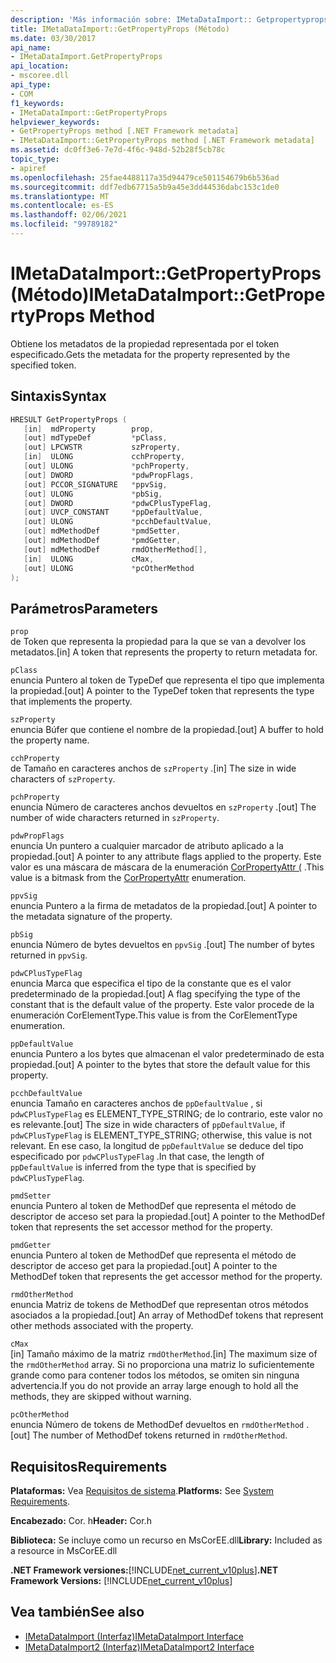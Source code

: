 ```yaml
---
description: 'Más información sobre: IMetaDataImport:: Getpropertyprops ((método)'
title: IMetaDataImport::GetPropertyProps (Método)
ms.date: 03/30/2017
api_name:
- IMetaDataImport.GetPropertyProps
api_location:
- mscoree.dll
api_type:
- COM
f1_keywords:
- IMetaDataImport::GetPropertyProps
helpviewer_keywords:
- GetPropertyProps method [.NET Framework metadata]
- IMetaDataImport::GetPropertyProps method [.NET Framework metadata]
ms.assetid: dc0ff3e6-7e7d-4f6c-948d-52b28f5cb78c
topic_type:
- apiref
ms.openlocfilehash: 25fae4488117a35d94479ce501154679b6b536ad
ms.sourcegitcommit: ddf7edb67715a5b9a45e3dd44536dabc153c1de0
ms.translationtype: MT
ms.contentlocale: es-ES
ms.lasthandoff: 02/06/2021
ms.locfileid: "99789182"
---
```

# <a name="imetadataimportgetpropertyprops-method"></a><span data-ttu-id="10ccf-103">IMetaDataImport::GetPropertyProps (Método)</span><span class="sxs-lookup"><span data-stu-id="10ccf-103">IMetaDataImport::GetPropertyProps Method</span></span>

<span data-ttu-id="10ccf-104">Obtiene los metadatos de la propiedad representada por el token especificado.</span><span class="sxs-lookup"><span data-stu-id="10ccf-104">Gets the metadata for the property represented by the specified token.</span></span>  
  
## <a name="syntax"></a><span data-ttu-id="10ccf-105">Sintaxis</span><span class="sxs-lookup"><span data-stu-id="10ccf-105">Syntax</span></span>  
  
```cpp  
HRESULT GetPropertyProps (  
   [in]  mdProperty        prop,  
   [out] mdTypeDef         *pClass,
   [out] LPCWSTR           szProperty,
   [in]  ULONG             cchProperty,
   [out] ULONG             *pchProperty,
   [out] DWORD             *pdwPropFlags,
   [out] PCCOR_SIGNATURE   *ppvSig,
   [out] ULONG             *pbSig,
   [out] DWORD             *pdwCPlusTypeFlag,
   [out] UVCP_CONSTANT     *ppDefaultValue,  
   [out] ULONG             *pcchDefaultValue,  
   [out] mdMethodDef       *pmdSetter,
   [out] mdMethodDef       *pmdGetter,
   [out] mdMethodDef       rmdOtherMethod[],  
   [in]  ULONG             cMax,
   [out] ULONG             *pcOtherMethod
);  
```  
  
## <a name="parameters"></a><span data-ttu-id="10ccf-106">Parámetros</span><span class="sxs-lookup"><span data-stu-id="10ccf-106">Parameters</span></span>  

 `prop`  
 <span data-ttu-id="10ccf-107">de Token que representa la propiedad para la que se van a devolver los metadatos.</span><span class="sxs-lookup"><span data-stu-id="10ccf-107">[in] A token that represents the property to return metadata for.</span></span>  
  
 `pClass`  
 <span data-ttu-id="10ccf-108">enuncia Puntero al token de TypeDef que representa el tipo que implementa la propiedad.</span><span class="sxs-lookup"><span data-stu-id="10ccf-108">[out] A pointer to the TypeDef token that represents the type that implements the property.</span></span>  
  
 `szProperty`  
 <span data-ttu-id="10ccf-109">enuncia Búfer que contiene el nombre de la propiedad.</span><span class="sxs-lookup"><span data-stu-id="10ccf-109">[out] A buffer to hold the property name.</span></span>  
  
 `cchProperty`  
 <span data-ttu-id="10ccf-110">de Tamaño en caracteres anchos de `szProperty` .</span><span class="sxs-lookup"><span data-stu-id="10ccf-110">[in] The size in wide characters of `szProperty`.</span></span>  
  
 `pchProperty`  
 <span data-ttu-id="10ccf-111">enuncia Número de caracteres anchos devueltos en `szProperty` .</span><span class="sxs-lookup"><span data-stu-id="10ccf-111">[out] The number of wide characters returned in `szProperty`.</span></span>  
  
 `pdwPropFlags`  
 <span data-ttu-id="10ccf-112">enuncia Un puntero a cualquier marcador de atributo aplicado a la propiedad.</span><span class="sxs-lookup"><span data-stu-id="10ccf-112">[out] A pointer to any attribute flags applied to the property.</span></span> <span data-ttu-id="10ccf-113">Este valor es una máscara de máscara de la enumeración [CorPropertyAttr (](corpropertyattr-enumeration.md) .</span><span class="sxs-lookup"><span data-stu-id="10ccf-113">This value is a bitmask from the [CorPropertyAttr](corpropertyattr-enumeration.md) enumeration.</span></span>  
  
 `ppvSig`  
 <span data-ttu-id="10ccf-114">enuncia Puntero a la firma de metadatos de la propiedad.</span><span class="sxs-lookup"><span data-stu-id="10ccf-114">[out] A pointer to the metadata signature of the property.</span></span>  
  
 `pbSig`  
 <span data-ttu-id="10ccf-115">enuncia Número de bytes devueltos en `ppvSig` .</span><span class="sxs-lookup"><span data-stu-id="10ccf-115">[out] The number of bytes returned in `ppvSig`.</span></span>  
  
 `pdwCPlusTypeFlag`  
 <span data-ttu-id="10ccf-116">enuncia Marca que especifica el tipo de la constante que es el valor predeterminado de la propiedad.</span><span class="sxs-lookup"><span data-stu-id="10ccf-116">[out] A flag specifying the type of the constant that is the default value of the property.</span></span> <span data-ttu-id="10ccf-117">Este valor procede de la enumeración CorElementType.</span><span class="sxs-lookup"><span data-stu-id="10ccf-117">This value is from the CorElementType enumeration.</span></span>  
  
 `ppDefaultValue`  
 <span data-ttu-id="10ccf-118">enuncia Puntero a los bytes que almacenan el valor predeterminado de esta propiedad.</span><span class="sxs-lookup"><span data-stu-id="10ccf-118">[out] A pointer to the bytes that store the default value for this property.</span></span>  
  
 `pcchDefaultValue`  
 <span data-ttu-id="10ccf-119">enuncia Tamaño en caracteres anchos de `ppDefaultValue` , si `pdwCPlusTypeFlag` es ELEMENT_TYPE_STRING; de lo contrario, este valor no es relevante.</span><span class="sxs-lookup"><span data-stu-id="10ccf-119">[out] The size in wide characters of `ppDefaultValue`, if `pdwCPlusTypeFlag` is ELEMENT_TYPE_STRING; otherwise, this value is not relevant.</span></span> <span data-ttu-id="10ccf-120">En ese caso, la longitud de `ppDefaultValue` se deduce del tipo especificado por `pdwCPlusTypeFlag` .</span><span class="sxs-lookup"><span data-stu-id="10ccf-120">In that case, the length of `ppDefaultValue` is inferred from the type that is specified by `pdwCPlusTypeFlag`.</span></span>  
  
 `pmdSetter`  
 <span data-ttu-id="10ccf-121">enuncia Puntero al token de MethodDef que representa el método de descriptor de acceso set para la propiedad.</span><span class="sxs-lookup"><span data-stu-id="10ccf-121">[out] A pointer to the MethodDef token that represents the set accessor method for the property.</span></span>  
  
 `pmdGetter`  
 <span data-ttu-id="10ccf-122">enuncia Puntero al token de MethodDef que representa el método de descriptor de acceso get para la propiedad.</span><span class="sxs-lookup"><span data-stu-id="10ccf-122">[out] A pointer to the MethodDef token that represents the get accessor method for the property.</span></span>  
  
 `rmdOtherMethod`  
 <span data-ttu-id="10ccf-123">enuncia Matriz de tokens de MethodDef que representan otros métodos asociados a la propiedad.</span><span class="sxs-lookup"><span data-stu-id="10ccf-123">[out] An array of MethodDef tokens that represent other methods associated with the property.</span></span>  
  
 `cMax`  
 <span data-ttu-id="10ccf-124">[in] Tamaño máximo de la matriz `rmdOtherMethod`.</span><span class="sxs-lookup"><span data-stu-id="10ccf-124">[in] The maximum size of the `rmdOtherMethod` array.</span></span> <span data-ttu-id="10ccf-125">Si no proporciona una matriz lo suficientemente grande como para contener todos los métodos, se omiten sin ninguna advertencia.</span><span class="sxs-lookup"><span data-stu-id="10ccf-125">If you do not provide an array large enough to hold all the methods, they are skipped without warning.</span></span>  
  
 `pcOtherMethod`  
 <span data-ttu-id="10ccf-126">enuncia Número de tokens de MethodDef devueltos en `rmdOtherMethod` .</span><span class="sxs-lookup"><span data-stu-id="10ccf-126">[out] The number of MethodDef tokens returned in `rmdOtherMethod`.</span></span>  
  
## <a name="requirements"></a><span data-ttu-id="10ccf-127">Requisitos</span><span class="sxs-lookup"><span data-stu-id="10ccf-127">Requirements</span></span>  

 <span data-ttu-id="10ccf-128">**Plataformas:** Vea [Requisitos de sistema](../../get-started/system-requirements.md).</span><span class="sxs-lookup"><span data-stu-id="10ccf-128">**Platforms:** See [System Requirements](../../get-started/system-requirements.md).</span></span>  
  
 <span data-ttu-id="10ccf-129">**Encabezado:** Cor. h</span><span class="sxs-lookup"><span data-stu-id="10ccf-129">**Header:** Cor.h</span></span>  
  
 <span data-ttu-id="10ccf-130">**Biblioteca:** Se incluye como un recurso en MsCorEE.dll</span><span class="sxs-lookup"><span data-stu-id="10ccf-130">**Library:** Included as a resource in MsCorEE.dll</span></span>  
  
 <span data-ttu-id="10ccf-131">**.NET Framework versiones:**[!INCLUDE[net_current_v10plus](../../../../includes/net-current-v10plus-md.md)]</span><span class="sxs-lookup"><span data-stu-id="10ccf-131">**.NET Framework Versions:** [!INCLUDE[net_current_v10plus](../../../../includes/net-current-v10plus-md.md)]</span></span>  
  
## <a name="see-also"></a><span data-ttu-id="10ccf-132">Vea también</span><span class="sxs-lookup"><span data-stu-id="10ccf-132">See also</span></span>

- [<span data-ttu-id="10ccf-133">IMetaDataImport (Interfaz)</span><span class="sxs-lookup"><span data-stu-id="10ccf-133">IMetaDataImport Interface</span></span>](imetadataimport-interface.md)
- [<span data-ttu-id="10ccf-134">IMetaDataImport2 (Interfaz)</span><span class="sxs-lookup"><span data-stu-id="10ccf-134">IMetaDataImport2 Interface</span></span>](imetadataimport2-interface.md)
